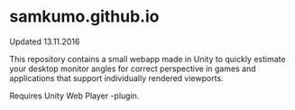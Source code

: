 # samkumo.github.io

Updated 13.11.2016

This repository contains a small webapp made in Unity to quickly estimate your desktop monitor angles for correct perspective
in games and applications that support individually rendered viewports.

Requires Unity Web Player -plugin.

